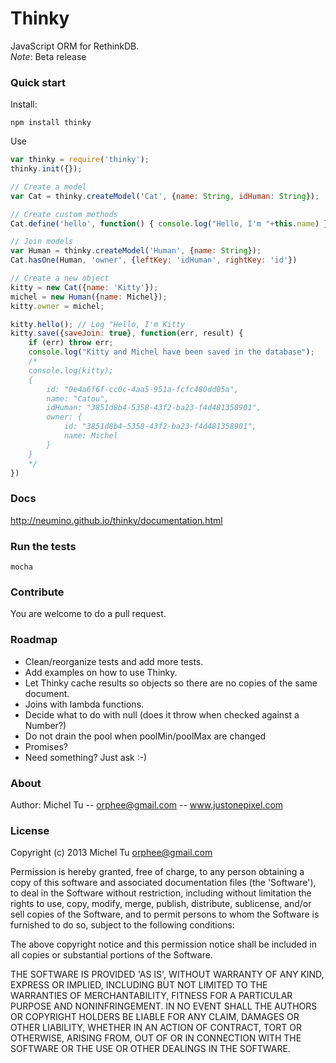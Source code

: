 # Thinky

JavaScript ORM for RethinkDB.  
_Note_: Beta release

### Quick start 

Install:
```
npm install thinky
```

Use
```javascript
var thinky = require('thinky');
thinky.init({});

// Create a model
var Cat = thinky.createModel('Cat', {name: String, idHuman: String}); 

// Create custom methods
Cat.define('hello', function() { console.log("Hello, I'm "+this.name) });

// Join models
var Human = thinky.createModel('Human', {name: String}); 
Cat.hasOne(Human, 'owner', {leftKey: 'idHuman', rightKey: 'id'})

// Create a new object
kitty = new Cat({name: 'Kitty'});
michel = new Human({name: Michel});
kitty.owner = michel;

kitty.hello(); // Log "Hello, I'm Kitty
kitty.save({saveJoin: true}, function(err, result) {
    if (err) throw err;
    console.log("Kitty and Michel have been saved in the database");
    /*
    console.log(kitty);
    {
        id: "0e4a6f6f-cc0c-4aa5-951a-fcfc480dd05a",
        name: "Catou",
        idHuman: "3851d8b4-5358-43f2-ba23-f4d481358901",
        owner: {
            id: "3851d8b4-5358-43f2-ba23-f4d481358901",
            name: Michel
        }
    }
    */
})
```

### Docs

http://neumino.github.io/thinky/documentation.html


### Run the tests

```
mocha
```

### Contribute
You are welcome to do a pull request.


### Roadmap
- Clean/reorganize tests and add more tests.
- Add examples on how to use Thinky.
- Let Thinky cache results so objects so there are no copies of the same document.
- Joins with lambda functions.
- Decide what to do with null (does it throw when checked against a Number?)
- Do not drain the pool when poolMin/poolMax are changed
- Promises?
- Need something? Just ask :-)


### About
Author: Michel Tu -- orphee@gmail.com -- www.justonepixel.com

### License
Copyright (c) 2013 Michel Tu <orphee@gmail.com>

Permission is hereby granted, free of charge, to any person obtaining a copy of this
software and associated documentation files (the 'Software'), to deal in the Software
without restriction, including without limitation the rights to use, copy, modify, merge,
publish, distribute, sublicense, and/or sell copies of the Software, and to permit
persons to whom the Software is furnished to do so, subject to the following conditions:

The above copyright notice and this permission notice shall be included in all copies or
substantial portions of the Software.

THE SOFTWARE IS PROVIDED 'AS IS', WITHOUT WARRANTY OF ANY KIND, EXPRESS OR IMPLIED,
INCLUDING BUT NOT LIMITED TO THE WARRANTIES OF MERCHANTABILITY, FITNESS FOR A PARTICULAR
PURPOSE AND NONINFRINGEMENT. IN NO EVENT SHALL THE AUTHORS OR COPYRIGHT HOLDERS BE LIABLE
FOR ANY CLAIM, DAMAGES OR OTHER LIABILITY, WHETHER IN AN ACTION OF CONTRACT, TORT OR
OTHERWISE, ARISING FROM, OUT OF OR IN CONNECTION WITH THE SOFTWARE OR THE USE OR OTHER
DEALINGS IN THE SOFTWARE.
